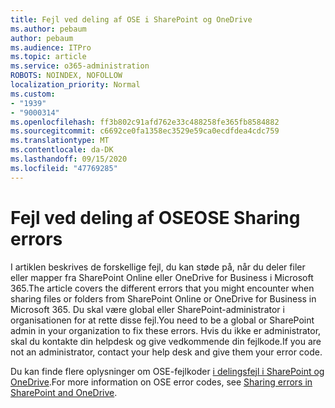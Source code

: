 ```yaml
---
title: Fejl ved deling af OSE i SharePoint og OneDrive
ms.author: pebaum
author: pebaum
ms.audience: ITPro
ms.topic: article
ms.service: o365-administration
ROBOTS: NOINDEX, NOFOLLOW
localization_priority: Normal
ms.custom:
- "1939"
- "9000314"
ms.openlocfilehash: ff3b802c91afd762e33c488258fe365fb8584882
ms.sourcegitcommit: c6692ce0fa1358ec3529e59ca0ecdfdea4cdc759
ms.translationtype: MT
ms.contentlocale: da-DK
ms.lasthandoff: 09/15/2020
ms.locfileid: "47769285"
---
```

# <a name="ose-sharing-errors"></a><span data-ttu-id="83a23-102">Fejl ved deling af OSE</span><span class="sxs-lookup"><span data-stu-id="83a23-102">OSE Sharing errors</span></span>

<span data-ttu-id="83a23-103">I artiklen beskrives de forskellige fejl, du kan støde på, når du deler filer eller mapper fra SharePoint Online eller OneDrive for Business i Microsoft 365.</span><span class="sxs-lookup"><span data-stu-id="83a23-103">The article covers the different errors that you might encounter when sharing files or folders from SharePoint Online or OneDrive for Business in Microsoft 365.</span></span> <span data-ttu-id="83a23-104">Du skal være global eller SharePoint-administrator i organisationen for at rette disse fejl.</span><span class="sxs-lookup"><span data-stu-id="83a23-104">You need to be a global or SharePoint admin in your organization to fix these errors.</span></span> <span data-ttu-id="83a23-105">Hvis du ikke er administrator, skal du kontakte din helpdesk og give vedkommende din fejlkode.</span><span class="sxs-lookup"><span data-stu-id="83a23-105">If you are not an administrator, contact your help desk and give them your error code.</span></span>

<span data-ttu-id="83a23-106">Du kan finde flere oplysninger om OSE-fejlkoder [i delingsfejl i SharePoint og OneDrive](https://docs.microsoft.com/sharepoint/sharepoint-onedrive-error-message).</span><span class="sxs-lookup"><span data-stu-id="83a23-106">For more information on OSE error codes, see [Sharing errors in SharePoint and OneDrive](https://docs.microsoft.com/sharepoint/sharepoint-onedrive-error-message).</span></span>
